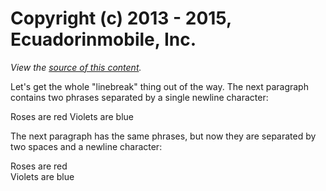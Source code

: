 Copyright (c) 2013 - 2015, Ecuadorinmobile, Inc.
================================

*View the [source of this content](https://github.com/mariofertc/rutaMobil.git).*

Let's get the whole "linebreak" thing out of the way. The next paragraph contains two phrases separated by a single newline character:

Roses are red
Violets are blue

The next paragraph has the same phrases, but now they are separated by two spaces and a newline character:

Roses are red  
Violets are blue